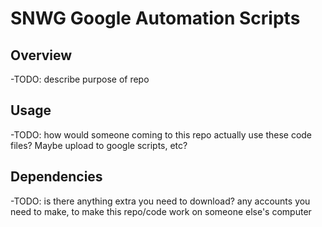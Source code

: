 # SNWG Google Automation Scripts

## Overview
-TODO: describe purpose of repo

## Usage
-TODO: how would someone coming to this repo actually use these code files? Maybe upload to google scripts, etc?

## Dependencies
-TODO: is there anything extra you need to download? any accounts you need to make, to make this repo/code work on someone else's computer
